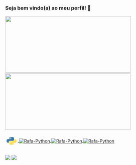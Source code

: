 ### Seja bem vindo(a) ao meu perfil! 👋

<div>
  <a href="https://github.com/rafaballerini">
  <img width = "400em" height="180em" src="https://github-readme-stats.vercel.app/api?username=samirmaciel&show_icons=true&theme=dark&include_all_commits=true&count_private=true&locale=pt-br"/>
  <img width = "400em" height="180em" src="https://github-readme-stats.vercel.app/api/top-langs/?username=samirmaciel&layout=compact&langs_count=7&theme=dark&locale=pt-br"/>
</div>
  <div style="display: inline_block"><br>
  <img align="center" alt="Rafa-Python" height="30" width="40" src="https://raw.githubusercontent.com/devicons/devicon/master/icons/python/python-original.svg">
  <img align="center" alt="Rafa-Python" height="30" width="40" src="https://cdn.jsdelivr.net/gh/devicons/devicon/icons/kotlin/kotlin-original.svg">
  <img align="center" alt="Rafa-Python" height="30" width="40" src="https://cdn.jsdelivr.net/gh/devicons/devicon/icons/java/java-original.svg">
    <img align="center" alt="Rafa-Python" height="30" width="40" src="https://cdn.jsdelivr.net/gh/devicons/devicon/icons/android/android-original.svg">
  </div>
  
   ##
  
  <div> 
  <a href = "mailto:samirmaciel.dev@gmail.com"><img src="https://img.shields.io/badge/-Gmail-%23333?style=for-the-badge&logo=gmail&logoColor=white" target="_blank"></a>
  <a href="https://www.linkedin.com/in/samir-maciel-b891661b7" target="_blank"><img src="https://img.shields.io/badge/-LinkedIn-%230077B5?style=for-the-badge&logo=linkedin&logoColor=white" target="_blank"></a> 
  
  
  
